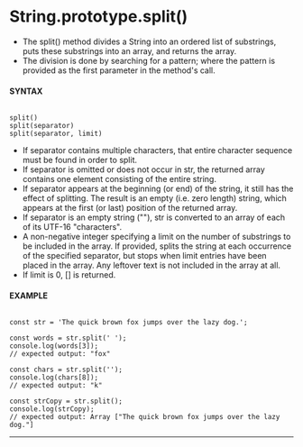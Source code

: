 # String.prototype.split()

- The split() method divides a String into an ordered list of substrings, puts these substrings into an array, and returns the array.
- The division is done by searching for a pattern; where the pattern is provided as the first parameter in the method's call.

#### **SYNTAX**

```

split()
split(separator)
split(separator, limit)

```

- If separator contains multiple characters, that entire character sequence must be found in order to split.
- If separator is omitted or does not occur in str, the returned array contains one element consisting of the entire string.
- If separator appears at the beginning (or end) of the string, it still has the effect of splitting. The result is an empty (i.e. zero length) string, which appears at the first (or last) position of the returned array.
- If separator is an empty string (""), str is converted to an array of each of its UTF-16 "characters".
- A non-negative integer specifying a limit on the number of substrings to be included in the array. If provided, splits the string at each occurrence of the specified separator, but stops when limit entries have been placed in the array. Any leftover text is not included in the array at all.
- If limit is 0, [] is returned.

#### **EXAMPLE**

```

const str = 'The quick brown fox jumps over the lazy dog.';

const words = str.split(' ');
console.log(words[3]);
// expected output: "fox"

const chars = str.split('');
console.log(chars[8]);
// expected output: "k"

const strCopy = str.split();
console.log(strCopy);
// expected output: Array ["The quick brown fox jumps over the lazy dog."]

```

---
